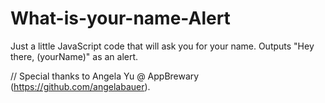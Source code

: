 # What-is-your-name-Alert
Just a little JavaScript code that will ask you for your name.
Outputs "Hey there, (yourName)" as an alert.

// Special thanks to Angela Yu @ AppBrewary (https://github.com/angelabauer).
